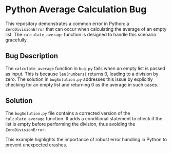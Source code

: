 # Python Average Calculation Bug

This repository demonstrates a common error in Python: a `ZeroDivisionError` that can occur when calculating the average of an empty list. The `calculate_average` function is designed to handle this scenario gracefully.

## Bug Description

The `calculate_average` function in `bug.py` fails when an empty list is passed as input. This is because `len(numbers)` returns 0, leading to a division by zero.  The solution in `bugSolution.py` addresses this issue by explicitly checking for an empty list and returning 0 as the average in such cases.

## Solution

The `bugSolution.py` file contains a corrected version of the `calculate_average` function.  It adds a conditional statement to check if the list is empty before performing the division, thus avoiding the `ZeroDivisionError`.

This example highlights the importance of robust error handling in Python to prevent unexpected crashes.
